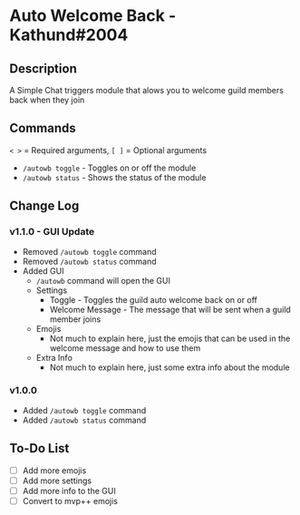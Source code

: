 # Auto Welcome Back - Kathund#2004

## Description

A Simple Chat triggers module that alows you to welcome guild members back when they join

## Commands

`< >` = Required arguments, `[ ]` = Optional arguments

- `/autowb toggle` - Toggles on or off the module
- `/autowb status` - Shows the status of the module

## Change Log

### v1.1.0 - GUI Update

- Removed `/autowb toggle` command
- Removed `/autowb status` command
- Added GUI
  - `/autowb` command will open the GUI
  - Settings
    - Toggle - Toggles the guild auto welcome back on or off
    - Welcome Message - The message that will be sent when a guild member joins
  - Emojis
    - Not much to explain here, just the emojis that can be used in the welcome message and how to use them
  - Extra Info
    - Not much to explain here, just some extra info about the module

### v1.0.0

- Added `/autowb toggle` command
- Added `/autowb status` command

## To-Do List

- [ ] Add more emojis
- [ ] Add more settings
- [ ] Add more info to the GUI
- [ ] Convert to mvp++ emojis
